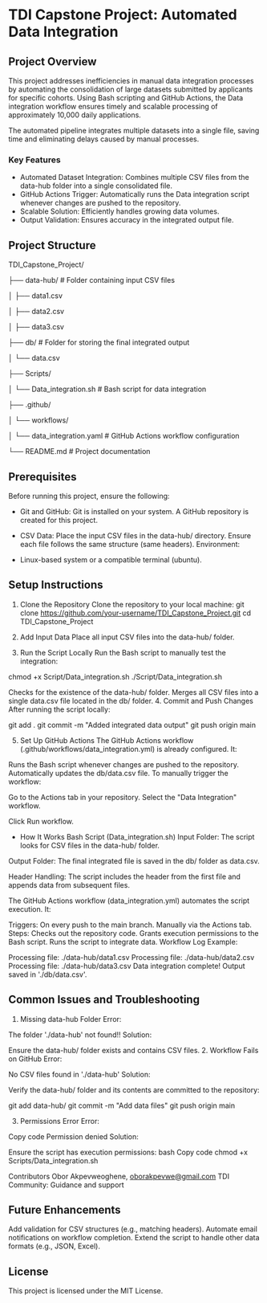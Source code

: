 # TDI Capstone Project: Automated Data Integration

## Project Overview
This project addresses inefficiencies in manual data integration processes by automating the consolidation of large datasets submitted by applicants for specific cohorts. Using Bash scripting and GitHub Actions, the Data integration workflow ensures timely and scalable processing of approximately 10,000 daily applications.

The automated pipeline integrates multiple datasets into a single file, saving time and eliminating delays caused by manual processes.

### Key Features

* Automated Dataset Integration: Combines multiple CSV files from the data-hub folder into a single consolidated file.
* GitHub Actions Trigger: Automatically runs the Data integration script whenever changes are pushed to the repository.
* Scalable Solution: Efficiently handles growing data volumes.
* Output Validation: Ensures accuracy in the integrated output file.
  
## Project Structure

TDI_Capstone_Project/

├── data-hub/                     # Folder containing input CSV files

│   ├── data1.csv

│   ├── data2.csv

│   ├── data3.csv

├── db/                           # Folder for storing the final integrated output

│   └── data.csv

├── Scripts/

│   └── Data_integration.sh       # Bash script for data integration

├── .github/

│   └── workflows/

│       └── data_integration.yaml  # GitHub Actions workflow configuration

└── README.md                     # Project documentation

## Prerequisites
Before running this project, ensure the following:

* Git and GitHub:
Git is installed on your system.
A GitHub repository is created for this project.

* CSV Data:
Place the input CSV files in the data-hub/ directory.
Ensure each file follows the same structure (same headers).
Environment:

* Linux-based system or a compatible terminal (ubuntu).

## Setup Instructions

1. Clone the Repository
Clone the repository to your local machine:
git clone https://github.com/your-username/TDI_Capstone_Project.git
cd TDI_Capstone_Project

2. Add Input Data
Place all input CSV files into the data-hub/ folder.

3. Run the Script Locally
Run the Bash script to manually test the integration:

chmod +x Script/Data_integration.sh
./Script/Data_integration.sh

Checks for the existence of the data-hub/ folder.
Merges all CSV files into a single data.csv file located in the db/ folder.
4. Commit and Push Changes
After running the script locally:

git add .
git commit -m "Added integrated data output"
git push origin main

5. Set Up GitHub Actions
The GitHub Actions workflow (.github/workflows/data_integration.yml) is already configured. It:

Runs the Bash script whenever changes are pushed to the repository.
Automatically updates the db/data.csv file.
To manually trigger the workflow:

Go to the Actions tab in your repository.
Select the "Data Integration" workflow.

Click Run workflow.

* How It Works
Bash Script (Data_integration.sh)
Input Folder: The script looks for CSV files in the data-hub/ folder.

Output Folder: The final integrated file is saved in the db/ folder as data.csv.

Header Handling: The script includes the header from the first file and appends data from subsequent files.

The GitHub Actions workflow (data_integration.yml) automates the script execution. It:

Triggers:
On every push to the main branch.
Manually via the Actions tab.
Steps:
Checks out the repository code.
Grants execution permissions to the Bash script.
Runs the script to integrate data.
Workflow Log Example:

Processing file: ./data-hub/data1.csv
Processing file: ./data-hub/data2.csv
Processing file: ./data-hub/data3.csv
Data integration complete! Output saved in './db/data.csv'.

## Common Issues and Troubleshooting
1. Missing data-hub Folder
Error:

The folder './data-hub' not found!!
Solution:

Ensure the data-hub/ folder exists and contains CSV files.
2. Workflow Fails on GitHub
Error:

No CSV files found in './data-hub'
Solution:

Verify the data-hub/ folder and its contents are committed to the repository:

git add data-hub/
git commit -m "Add data files"
git push origin main

3. Permissions Error
Error:

Copy code
Permission denied
Solution:

Ensure the script has execution permissions:
bash
Copy code
chmod +x Scripts/Data_integration.sh

Contributors
Obor Akpevweoghene, oborakpevwe@gmail.com
TDI Community: Guidance and support

## Future Enhancements
Add validation for CSV structures (e.g., matching headers).
Automate email notifications on workflow completion.
Extend the script to handle other data formats (e.g., JSON, Excel).

## License
This project is licensed under the MIT License. 

